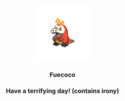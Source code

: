 <p align="center">
    <img src="https://raw.githubusercontent.com/PokeAPI/sprites/master/sprites/pokemon/909.png" width="150" height="150">
</p>
<h3 align="center"> <b>Fuecoco</b></h3>
<h3 align="center">Have a terrifying day! (contains irony)</h3>
